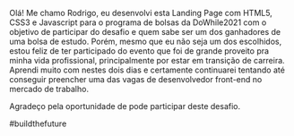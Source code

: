 Olá! Me chamo Rodrigo, eu desenvolvi esta Landing Page com HTML5, CSS3 e Javascript para o programa de bolsas da DoWhile2021 com o objetivo de participar do desafio e quem sabe ser um dos ganhadores de uma bolsa de estudo. Porém, mesmo que eu não seja um dos escolhidos, estou feliz de ter participado do evento que foi de grande proveito pra minha vida profissional, principalmente por estar em transição de carreira. Aprendi muito com nestes dois dias e certamente continuarei tentando até conseguir preencher uma das vagas de desenvolvedor front-end no mercado de trabalho.

Agradeço pela oportunidade de pode participar deste desafio.

#buildthefuture
